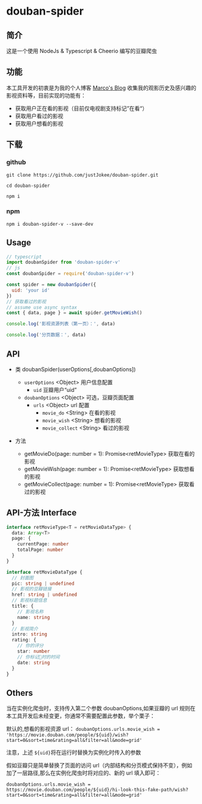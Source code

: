# douban-spider

## 简介

这是一个使用 NodeJs & Typescript & Cheerio 编写的豆瓣爬虫

## 功能

本工具开发的初衷是为我的个人博客 [Marco's Blog](https://github.com/justJokee/vue-ssr-blog) 收集我的观影历史及感兴趣的影视资料等，目前实现的功能有：

- 获取用户正在看的影视（目前仅电视剧支持标记”在看“）
- 获取用户看过的影视
- 获取用户想看的影视

## 下载

### github

```shell
git clone https://github.com/justJokee/douban-spider.git

cd douban-spider

npm i
```

### npm

```
npm i douban-spider-v --save-dev
```

## Usage

```javascript
// typescript
import doubanSpider from 'douban-spider-v'
// js
const doubanSpider = require('douban-spider-v')

const spider = new doubanSpider({
  uid: 'your id'
})
// 获取看过的影视
// assume use async syntax
const { data, page } = await spider.getMovieWish()

console.log('影视资源列表（第一页）：', data)

console.log('分页数据：', data)
```

## API

- 类 doubanSpider(userOptions[,doubanOptions])

  - `userOptions` \<Object\> 用户信息配置
    - `uid` 豆瓣用户“uid”
  - `doubanOptions` \<Object\> 可选，豆瓣页面配置
    - `urls` \<Object\> url 配置
      - `movie_do` \<String\> 在看的影视
      - `movie_wish` \<String\> 想看的影视
      - `movie_collect` \<String\> 看过的影视

- 方法

  - getMovieDo(page: number = 1): Promise\<retMovieType\> 获取在看的影视
  - getMovieWish(page: number = 1): Promise\<retMovieType\> 获取想看的影视
  - getMovieCollect(page: number = 1): Promise\<retMovieType\> 获取看过的影视

## API-方法 Interface

```typescript
interface retMovieType<T = retMovieDataType> {
  data: Array<T>
  page: {
    currentPage: number
    totalPage: number
  }
}

interface retMovieDataType {
  // 封面图
  pic: string | undefined
  // 影视的豆瓣链接
  href: string | undefined
  // 影视标题信息
  title: {
    // 影视名称
    name: string
  }
  // 影视简介
  intro: string
  rating: {
    // 你的评分
    star: number
    // 你标记📌时的时间
    date: string
  }
}
```

## Others

当在实例化爬虫时，支持传入第二个参数 doubanOptions,如果豆瓣的 url 规则在本工具开发后未经变更，你通常不需要配置此参数，举个栗子：

默认的,想看的影视资源 url：
`doubanOptions.urls.movie_wish = 'https://movie.douban.com/people/${uid}/wish?start=0&sort=time&rating=all&filter=all&mode=grid'`

注意，上述 `${uid}`将在运行时替换为实例化时传入的参数

假如豆瓣只是简单替换了页面的访问 url（内部结构和分页模式保持不变），例如加了一层路径,那么在实例化爬虫时将对应的、新的 url 填入即可：

`doubanOptions.urls.movie_wish = https://movie.douban.com/people/${uid}/hi-look-this-fake-path/wish?start=0&sort=time&rating=all&filter=all&mode=grid'`
